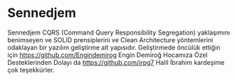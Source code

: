 # Sennedjem
Sennedjem CQRS (Command Query Responsibility Segregation) yaklaşımını benimseyen ve SOLID prensiplerini ve Clean Architecture yöntemlerini odaklayan bir yazılım geliştirme alt yapısıdır.
Geliştirmede öncülük ettiğin için https://github.com/Engindemirog Engin Demiroğ Hocamıza
Özel Desteklerinden Dolayı da https://github.com/irpg7 Halil İbrahim kardeşime çok teşekkürler.
